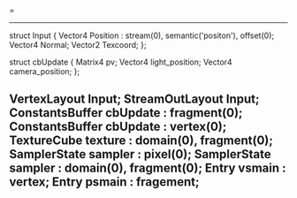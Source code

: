 
=

----
struct Input {
  Vector4 Position : stream(0), semantic('positon'), offset(0);
  Vector4 Normal;
  Vector2 Texcoord;
};

struct cbUpdate {
  Matrix4 pv;
  Vector4 light_position;
  Vector4 camera_position;
};

VertexLayout Input;
StreamOutLayout Input;
ConstantsBuffer cbUpdate : fragment(0);
ConstantsBuffer cbUpdate : vertex(0);
TextureCube texture : domain(0), fragment(0);
SamplerState sampler : pixel(0);
SamplerState sampler : domain(0), fragment(0);
Entry vsmain : vertex;
Entry psmain : fragement;
----